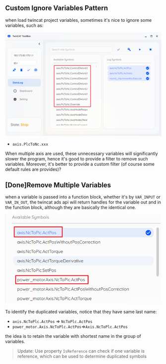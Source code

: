 ## Custom Ignore Variables Pattern

when load twincat project variables, sometimes it's nice to ignore some variables, such as:

![](assets/Pasted%20image%2020250122154205.png)

- `axis.PlcToNc.xxx`

When multiple axis are used, these unnecessary variables will significantly slower the program, hence it's good to provide a filter to remove such variables. Moreover, it's better to provide a custom filter (of course some default rules are provides)?

>>

## [Done]Remove Multiple Variables

when a variable is passed into a function block, whether it's by `VAR_INPUT` or `VAR_IN_OUT`, the twincat ads api will return handles for the variable out and in the function block, although they are basically the identical one.

![](assets/Pasted%20image%2020250122154749.png)

To identify the duplicated variables, notice that they have same last name:
- `axis.NcToPlc.ActPos` => `NcToPlc.ActPos`
- `power_motor.Axis.NcToPlc.ActPos`=>`Axis.NcToPlc.ActPos`

the idea is to retain the variable with shortest name in the group of variables.

> Update: Use property `IsReference` can check if one variable is reference, which can be used to determine duplicated symbols